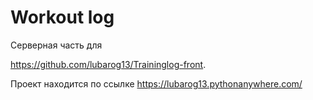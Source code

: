 # Workout log

Серверная часть для 

https://github.com/lubarog13/Traininglog-front. 

Проект находится по ссылке https://lubarog13.pythonanywhere.com/